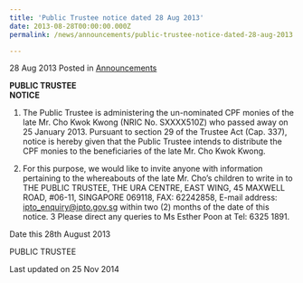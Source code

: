 ```yaml
---
title: 'Public Trustee notice dated 28 Aug 2013'
date: 2013-08-28T00:00:00.000Z
permalink: /news/announcements/public-trustee-notice-dated-28-aug-2013

---
```



28 Aug 2013 Posted in [Announcements](/news/announcements) 

**PUBLIC TRUSTEE**  
**NOTICE**

1. The Public Trustee is administering the un-nominated CPF monies of the late Mr. Cho Kwok Kwong (NRIC No. SXXXX510Z) who passed away on 25 January 2013.  Pursuant to section 29 of the Trustee Act (Cap. 337), notice is hereby given that the Public Trustee intends to distribute the CPF monies to the beneficiaries of the late Mr. Cho Kwok Kwong.

2.  For this purpose, we would like to invite anyone with information pertaining to the whereabouts of the late Mr. Cho’s children to write in to THE PUBLIC TRUSTEE, THE URA CENTRE, EAST WING, 45 MAXWELL ROAD, #06-11, SINGAPORE 069118, FAX: 62242858, E-mail address: <ipto_enquiry@ipto.gov.sg> within two (2) months of the date of this notice.  3       Please direct any queries to Ms Esther Poon at Tel: 6325 1891.

Date this 28th August 2013

PUBLIC TRUSTEE

<p class="right-side-updated">Last updated on 25 Nov 2014 </p> 

